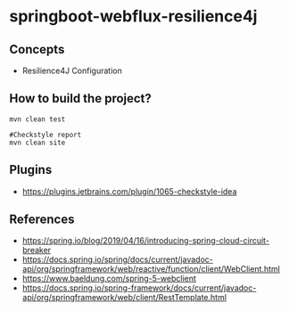 # springboot-webflux-resilience4j

## Concepts

- Resilience4J Configuration

## How to build the project?

```
mvn clean test

#Checkstyle report
mvn clean site
```

## Plugins

- https://plugins.jetbrains.com/plugin/1065-checkstyle-idea

## References

- https://spring.io/blog/2019/04/16/introducing-spring-cloud-circuit-breaker
- https://docs.spring.io/spring/docs/current/javadoc-api/org/springframework/web/reactive/function/client/WebClient.html
- https://www.baeldung.com/spring-5-webclient
- https://docs.spring.io/spring-framework/docs/current/javadoc-api/org/springframework/web/client/RestTemplate.html

